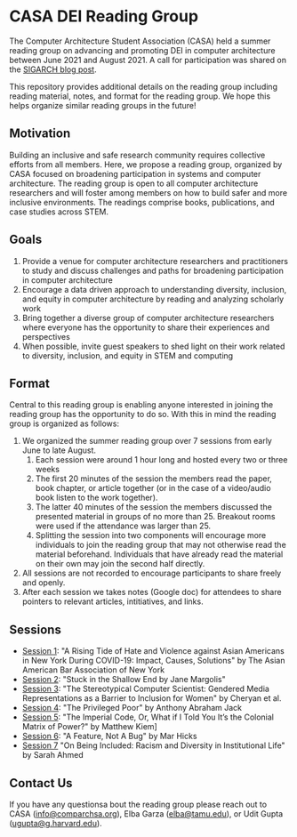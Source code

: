 # CASA DEI Reading Group

The Computer Architecture Student Association (CASA) held a summer reading group on advancing and promoting DEI in computer architecture between June 2021 and August 2021. A call for participation was shared on the [SIGARCH blog post](https://www.sigarch.org/advancing-and-promoting-dei-in-computer-architecture-summer-2021-reading-group/#undefined). 

This repository provides additional details on the reading group including reading material, notes, and format for the reading group. We hope this helps organize similar reading groups in the future!

## Motivation

Building an inclusive and safe research community requires collective efforts from all members. Here, we propose a reading group, organized by CASA focused on broadening participation in systems and computer architecture. The reading group is open to all computer architecture researchers and will foster among members on how to build safer and more inclusive environments. The readings comprise books, publications, and case studies across STEM. 

## Goals

1. Provide a venue for computer architecture researchers and practitioners to study and discuss challenges and paths for broadening participation in computer architecture
2. Encourage a data driven approach to understanding diversity, inclusion, and equity in computer architecture by reading and analyzing scholarly work
3. Bring together a diverse group of computer architecture researchers where everyone has the opportunity to share their experiences and perspectives
4. When possible, invite guest speakers to shed light on their work related to diversity, inclusion, and equity in STEM and computing

## Format

Central to this reading group is enabling anyone interested in joining the reading group has the opportunity to do so. With this in mind the reading group is organized as follows:
1. We organized the summer reading group over 7 sessions from early June to late August.
    1. Each session were around 1 hour long and hosted every two or three weeks
    2. The first 20 minutes of the session the members read the paper, book chapter, or article together (or in the case of a video/audio book listen to the work together). 
    3. The latter 40 minutes of the session the members discussed the presented material in groups of no more than 25. Breakout rooms were used if the attendance was larger than 25. 
    4. Splitting the session into two components will encourage more individuals to join the reading group that may not otherwise read the material beforehand. Individuals that have already read the material on their own may join the second half directly.
2. All sessions are not recorded to encourage participants to share freely and openly.
3. After each session we takes notes (Google doc) for attendees to share pointers to relevant articles, intitiatives, and links.

## Sessions

- [Session 1](https://github.com/alugupta/CASA-DEI-Reading-Group/blob/main/session-1.md): "A Rising Tide of Hate and Violence against Asian Americans in New York During COVID-19: Impact, Causes, Solutions" by The Asian American Bar Association of New York
- [Session 2](https://github.com/alugupta/CASA-DEI-Reading-Group/blob/main/session-2.md): "Stuck in the Shallow End by Jane Margolis"
- [Session 3](https://github.com/alugupta/CASA-DEI-Reading-Group/blob/main/session-3.md): "The Stereotypical Computer Scientist: Gendered Media Representations as a Barrier to Inclusion for Women" by Cheryan et al.
- [Session 4](https://github.com/alugupta/CASA-DEI-Reading-Group/blob/main/session-4.md): "The Privileged Poor" by Anthony Abraham Jack
- [Session 5](https://github.com/alugupta/CASA-DEI-Reading-Group/blob/main/session-5.md): "The Imperial Code, Or, What if I Told You It’s the Colonial Matrix of Power?" by Matthew Kiem]
- [Session 6](https://github.com/alugupta/CASA-DEI-Reading-Group/blob/main/session-6.md): "A Feature, Not A Bug" by Mar Hicks
- [Session 7](https://github.com/alugupta/CASA-DEI-Reading-Group/blob/main/session-7.md:) "On Being Included: Racism and Diversity in Institutional Life" by Sarah Ahmed

## Contact Us

If you have any questionsa bout the reading group please reach out to CASA (info@comparchsa.org), Elba Garza (elba@tamu.edu), or Udit Gupta (ugupta@g.harvard.edu). 
